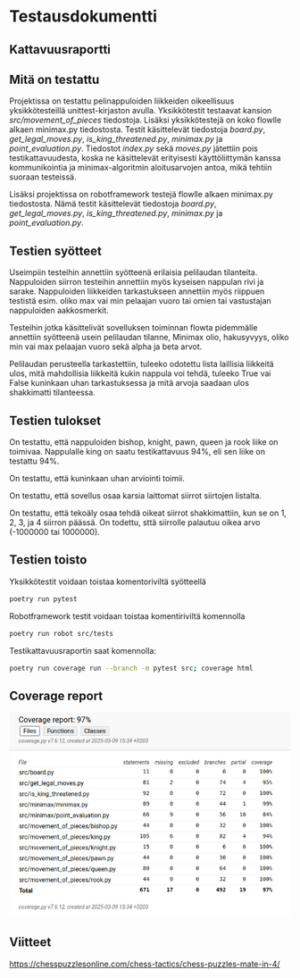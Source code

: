 # Testausdokumentti

## Kattavuusraportti

## Mitä on testattu

Projektissa on testattu pelinappuloiden liikkeiden oikeellisuus yksikkötesteillä unittest-kirjaston avulla. Yksikkötestit testaavat kansion *src/movement_of_pieces* tiedostoja. Lisäksi yksikkötestejä on koko flowlle alkaen minimax.py tiedostosta. Testit käsittelevät tiedostoja *board.py*, *get_legal_moves.py*, *is_king_threatened.py*, *minimax.py* ja *point_evaluation.py*. Tiedostot *index.py* sekä *moves.py* jätettiin pois testikattavuudesta, koska ne käsittelevät erityisesti käyttöliittymän kanssa kommunikointia ja minimax-algoritmin aloitusarvojen antoa, mikä tehtiin suoraan testeissä.

Lisäksi projektissa on robotframework testejä flowlle alkaen minimax.py tiedostosta. Nämä testit käsittelevät tiedostoja *board.py*, *get_legal_moves.py*, *is_king_threatened.py*, *minimax.py* ja *point_evaluation.py*.

## Testien syötteet

Useimpiin testeihin annettiin syötteenä erilaisia pelilaudan tilanteita. Nappuloiden siirron testeihin annettiin myös kyseisen nappulan rivi ja sarake. Nappuloiden liikkeiden tarkastukseen annettiin myös riippuen testistä esim. oliko max vai min pelaajan vuoro tai omien tai vastustajan nappuloiden aakkosmerkit.

Testeihin jotka käsittelivät sovelluksen toiminnan flowta pidemmälle annettiin syötteenä usein pelilaudan tilanne, Minimax olio, hakusyvyys, oliko min vai max pelaajan vuoro sekä alpha ja beta arvot. 

Pelilaudan perusteella tarkastettiin, tuleeko odotettu lista laillisia liikkeitä ulos, mitä mahdollisia liikkeitä kukin nappula voi tehdä, tuleeko True vai False kuninkaan uhan tarkastuksessa ja mitä arvoja saadaan ulos shakkimatti tilanteessa.

## Testien tulokset

On testattu, että nappuloiden bishop, knight, pawn, queen ja rook liike on toimivaa. Nappulalle king on saatu testikattavuus 94%, eli sen liike on testattu 94%. 

On testattu, että kuninkaan uhan arviointi toimii.

On testattu, että sovellus osaa karsia laittomat siirrot siirtojen listalta.

On testattu, että tekoäly osaa tehdä oikeat siirrot shakkimattiin, kun se on 1, 2, 3, ja 4 siirron päässä. On todettu, sttä siirrolle palautuu oikea arvo (-1000000 tai 1000000).


## Testien toisto

Yksikkötestit voidaan toistaa komentoriviltä syötteellä 

```bash
poetry run pytest
```

Robotframework testit voidaan toistaa komentiriviltä komennolla

```bash
poetry run robot src/tests
```

Testikattavuusraportin saat komennolla:

```bash
poetry run coverage run --branch -m pytest src; coverage html
```

## Coverage report

![Coverage report](../images/coverage_report.png)

## Viitteet
https://chesspuzzlesonline.com/chess-tactics/chess-puzzles-mate-in-4/